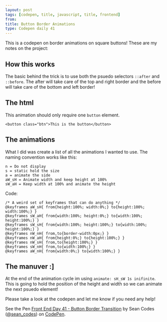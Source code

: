 ```yaml
---
layout: post
tags: [codepen, title, javascript, title, frontend]
from:
title: Button Border Animations
type: Codepen daily 41
---
```


This is a codepen on border animations on square buttons! These are my notes on the project:

## How this works
The basic behind the trick is to use both the psuedo selectors `::after` and `::before`. The after will take care of the top and right border and the before will take care of the bottom and left border!

## The html
This animation should only require one `button` element.

    <button class="btn">This is the button</button>

## The animations
What I did was create a list of all the animations I wanted to use. The naming convention works like this:

    n = Do not display
    s = static hold the size
    a = animate the side
    aW_sH = Animate width and keep height at 100%
    sW_aH = Keep width at 100% and animate the height

Code:

    /* A weird set of keyframes that can do anything */
    @keyframes aW_sH{ from{height:100%; width:0%;} to{height:100%; width:100%;} }
    @keyframes sW_aH{ from{width:100%; height:0%;} to{width:100%; height:100%;} }
    @keyframes sW_sH{ from{width:100%; height:100%;} to{width:100%; height:100%;} }
    @keyframes nW_nH{ from,to{border-width:0px;} }
    @keyframes nW_aH{ from{height:0%;} to{height:100%;} }
    @keyframes nW_sH{ from,to{height:100%;} }
    @keyframes sW_nH{ from,to{width:100%;} }
    @keyframes aW_nH{ from{width:0%;} to{width:100%;} }

## The manuver :]

At the end of the animation cycle im using `animate: sH_sW 1s inifinite`. This is going to hold the position of the height and width so we can animate the next psuedo element!

Please take a look at the codepen and let me know if you need any help!

<p data-height="400" data-theme-id="0" data-slug-hash="YZWqLo" data-default-tab="css,result" data-user="sean_codes" data-embed-version="2" data-pen-title="Front End Day 41 - Button Border Transition" class="codepen">See the Pen <a href="http://codepen.io/sean_codes/pen/YZWqLo/">Front End Day 41 - Button Border Transition</a> by Sean Codes (<a href="http://codepen.io/sean_codes">@sean_codes</a>) on <a href="http://codepen.io">CodePen</a>.</p>
<script async src="https://production-assets.codepen.io/assets/embed/ei.js"></script>
